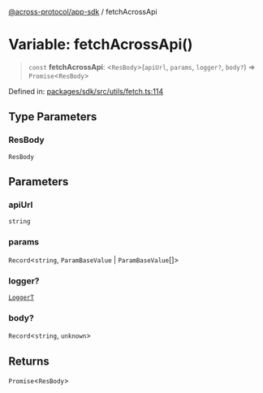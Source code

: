 [@across-protocol/app-sdk](../README.md) / fetchAcrossApi

# Variable: fetchAcrossApi()

> `const` **fetchAcrossApi**: \<`ResBody`\>(`apiUrl`, `params`, `logger?`, `body?`) => `Promise`\<`ResBody`\>

Defined in: [packages/sdk/src/utils/fetch.ts:114](https://github.com/across-protocol/toolkit/blob/6b29eb5487c0ac0b498f1f420b1793303bd8b70a/packages/sdk/src/utils/fetch.ts#L114)

## Type Parameters

### ResBody

`ResBody`

## Parameters

### apiUrl

`string`

### params

`Record`\<`string`, `ParamBaseValue` \| `ParamBaseValue`[]\>

### logger?

[`LoggerT`](../type-aliases/LoggerT.md)

### body?

`Record`\<`string`, `unknown`\>

## Returns

`Promise`\<`ResBody`\>
